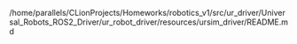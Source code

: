 /home/parallels/CLionProjects/Homeworks/robotics_v1/src/ur_driver/Universal_Robots_ROS2_Driver/ur_robot_driver/resources/ursim_driver/README.md
